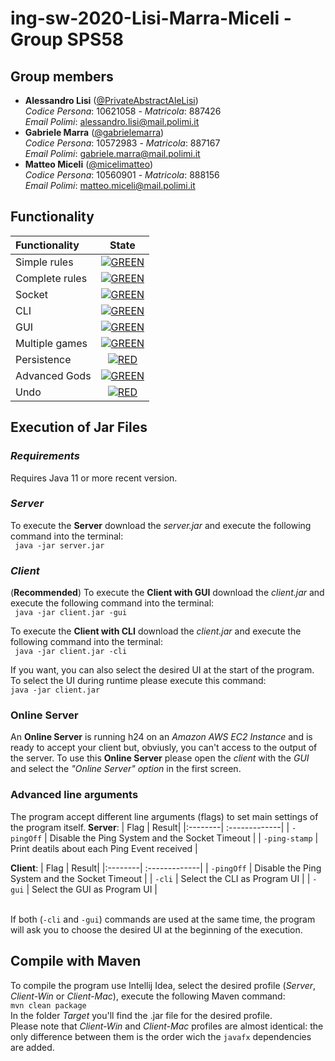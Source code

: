 # ing-sw-2020-Lisi-Marra-Miceli - Group SPS58
## Group members
- **Alessandro Lisi** ([@PrivateAbstractAleLisi](https://github.com/PrivateAbstractAleLisi)) <br>*Codice Persona*: 10621058 - *Matricola*: 887426 <br>*Email Polimi*: alessandro.lisi@mail.polimi.it
- **Gabriele Marra** ([@gabrielemarra](https://github.com/gabrielemarra)) <br>*Codice Persona*: 10572983 - *Matricola*: 887167<br>*Email Polimi*: gabriele.marra@mail.polimi.it
- **Matteo Miceli** ([@micelimatteo](https://github.com/micelimatteo)) <br>*Codice Persona*: 10560901 - *Matricola*: 888156 <br>*Email Polimi*: matteo.miceli@mail.polimi.it

## Functionality

| Functionality | State |
|:-----------------------|:------------------------------------:|
| Simple rules | [![GREEN](https://placehold.it/15/44bb44/44bb44)](#) |
| Complete rules | [![GREEN](https://placehold.it/15/44bb44/44bb44)](#) |
| Socket | [![GREEN](https://placehold.it/15/44bb44/44bb44)](#) |
| CLI | [![GREEN](https://placehold.it/15/44bb44/44bb44)](#) |
| GUI | [![GREEN](https://placehold.it/15/44bb44/44bb44)](#)|
| Multiple games | [![GREEN](https://placehold.it/15/44bb44/44bb44)](#) |
| Persistence | [![RED](https://placehold.it/15/f03c15/f03c15)](#) |
| Advanced Gods | [![GREEN](https://placehold.it/15/44bb44/44bb44)](#) |
| Undo | [![RED](https://placehold.it/15/f03c15/f03c15)](#) |

## Execution of Jar Files
### *Requirements*
Requires Java 11 or more recent version.

### *Server*
To execute the **Server** download the *server.jar* and execute the following command into the terminal:<br>`` java -jar server.jar``

### *Client*
(**Recommended**) To execute the **Client with GUI** download the *client.jar* and execute the following command into the terminal:<br>`` java -jar client.jar -gui``

To execute the **Client with CLI** download the *client.jar* and execute the following command into the terminal:<br>`` java -jar client.jar -cli``

If you want, you can also select the desired UI at the start of the program. To select the UI during runtime please execute this command:<br>`` java -jar client.jar ``

### Online Server

An **Online Server** is running h24 on an *Amazon AWS EC2 Instance* and is ready to accept your client but, obviusly, you can't access to the output of the server.
To use this **Online Server** please open the *client* with the *GUI* and select the *"Online Server" option* in the first screen.

### Advanced line arguments
The program accept different line arguments (flags) to set main settings of the program itself.
**Server**:
| Flag | Result|
|:--------| :-------------|
| ``-pingOff`` | Disable the Ping System and the Socket Timeout |
| ``-ping-stamp``  | Print deatils about each Ping Event received |

**Client**:
| Flag | Result|
|:--------| :-------------|
| ``-pingOff`` | Disable the Ping System and the Socket Timeout |
| ``-cli``  | Select the CLI as Program UI |
| ``-gui``  | Select the GUI as Program UI |

<br>If both (``-cli`` and ``-gui``) commands are used at the same time, the program will ask you to choose the desired UI at the beginning of the execution.


## Compile with Maven
To compile the program use Intellij Idea, select the desired profile (*Server*, *Client-Win* or *Client-Mac*), execute the following Maven command:<br>``mvn clean package``
<br>In the folder *Target* you'll find the .jar file for the desired profile.
<br>Please note that *Client-Win* and *Client-Mac* profiles are almost identical: the only difference between them is the order wich the ``javafx`` dependencies are added.

<!--
[![RED](https://placehold.it/15/f03c15/f03c15)](#)
[![YELLOW](https://placehold.it/15/ffdd00/ffdd00)](#)
[![GREEN](https://placehold.it/15/44bb44/44bb44)](#)
-->

